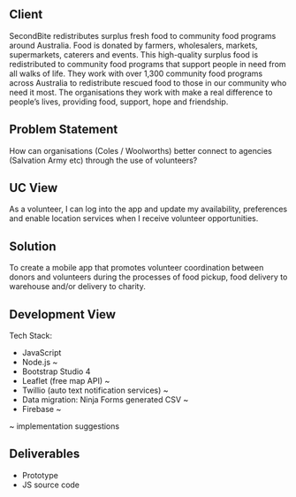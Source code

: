## Client
SecondBite redistributes surplus fresh food to community food programs around Australia. Food is donated by farmers, wholesalers, markets, supermarkets, caterers and events. This high-quality surplus food is redistributed to community food programs that support people in need from all walks of life. They work with over 1,300 community food programs across Australia to redistribute rescued food to those in our community who need it most. The organisations they work with make a real difference to people’s lives, providing food, support, hope and friendship.

## Problem Statement
How can organisations (Coles / Woolworths) better connect to agencies (Salvation Army etc) through the use of volunteers?

## UC View
As a volunteer, I can log into the app and update my availability, preferences and enable location services when I receive volunteer opportunities.

## Solution
To create a mobile app that promotes volunteer coordination between donors and volunteers during the processes of food pickup, food delivery to warehouse and/or delivery to charity.

## Development View
Tech Stack:
* JavaScript
* Node.js ~
* Bootstrap Studio 4
* Leaflet (free map API) ~
* Twillio (auto text notification services) ~
* Data migration: Ninja Forms generated CSV ~
* Firebase ~ 

~ implementation suggestions

## Deliverables
* Prototype 
* JS source code


